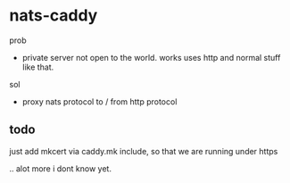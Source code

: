 # nats-caddy

prob

- private server not open to the world. works uses http and normal stuff like that.

sol
- proxy nats protocol to / from http protocol

## todo

just add mkcert via caddy.mk include, so that we are running under https

.. alot more i dont know yet.
